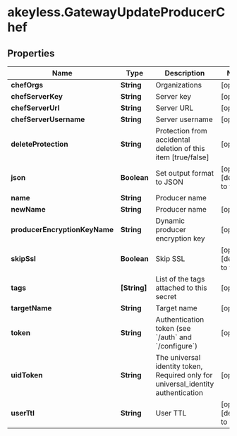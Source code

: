 # akeyless.GatewayUpdateProducerChef

## Properties

Name | Type | Description | Notes
------------ | ------------- | ------------- | -------------
**chefOrgs** | **String** | Organizations | [optional] 
**chefServerKey** | **String** | Server key | [optional] 
**chefServerUrl** | **String** | Server URL | [optional] 
**chefServerUsername** | **String** | Server username | [optional] 
**deleteProtection** | **String** | Protection from accidental deletion of this item [true/false] | [optional] 
**json** | **Boolean** | Set output format to JSON | [optional] [default to false]
**name** | **String** | Producer name | 
**newName** | **String** | Producer name | [optional] 
**producerEncryptionKeyName** | **String** | Dynamic producer encryption key | [optional] 
**skipSsl** | **Boolean** | Skip SSL | [optional] [default to true]
**tags** | **[String]** | List of the tags attached to this secret | [optional] 
**targetName** | **String** | Target name | [optional] 
**token** | **String** | Authentication token (see &#x60;/auth&#x60; and &#x60;/configure&#x60;) | [optional] 
**uidToken** | **String** | The universal identity token, Required only for universal_identity authentication | [optional] 
**userTtl** | **String** | User TTL | [optional] [default to &#39;60m&#39;]


